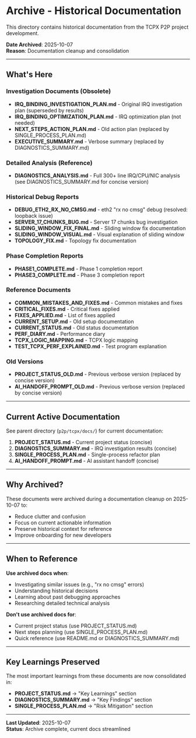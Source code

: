 # Archive - Historical Documentation

This directory contains historical documentation from the TCPX P2P project development.

**Date Archived**: 2025-10-07  
**Reason**: Documentation cleanup and consolidation

---

## What's Here

### Investigation Documents (Obsolete)
- **IRQ_BINDING_INVESTIGATION_PLAN.md** - Original IRQ investigation plan (superseded by results)
- **IRQ_BINDING_OPTIMIZATION_PLAN.md** - IRQ optimization plan (not needed)
- **NEXT_STEPS_ACTION_PLAN.md** - Old action plan (replaced by SINGLE_PROCESS_PLAN.md)
- **EXECUTIVE_SUMMARY.md** - Verbose summary (replaced by DIAGNOSTICS_SUMMARY.md)

### Detailed Analysis (Reference)
- **DIAGNOSTICS_ANALYSIS.md** - Full 300+ line IRQ/CPU/NIC analysis (see DIAGNOSTICS_SUMMARY.md for concise version)

### Historical Debug Reports
- **DEBUG_ETH2_RX_NO_CMSG.md** - eth2 "rx no cmsg" debug (resolved: loopback issue)
- **SERVER_17_CHUNKS_BUG.md** - Server 17 chunks bug investigation
- **SLIDING_WINDOW_FIX_FINAL.md** - Sliding window fix documentation
- **SLIDING_WINDOW_VISUAL.md** - Visual explanation of sliding window
- **TOPOLOGY_FIX.md** - Topology fix documentation

### Phase Completion Reports
- **PHASE1_COMPLETE.md** - Phase 1 completion report
- **PHASE3_COMPLETE.md** - Phase 3 completion report

### Reference Documents
- **COMMON_MISTAKES_AND_FIXES.md** - Common mistakes and fixes
- **CRITICAL_FIXES.md** - Critical fixes applied
- **FIXES_APPLIED.md** - List of fixes applied
- **CURRENT_SETUP.md** - Old setup documentation
- **CURRENT_STATUS.md** - Old status documentation
- **PERF_DIARY.md** - Performance diary
- **TCPX_LOGIC_MAPPING.md** - TCPX logic mapping
- **TEST_TCPX_PERF_EXPLAINED.md** - Test program explanation

### Old Versions
- **PROJECT_STATUS_OLD.md** - Previous verbose version (replaced by concise version)
- **AI_HANDOFF_PROMPT_OLD.md** - Previous verbose version (replaced by concise version)

---

## Current Active Documentation

See parent directory (`p2p/tcpx/docs/`) for current documentation:

1. **PROJECT_STATUS.md** - Current project status (concise)
2. **DIAGNOSTICS_SUMMARY.md** - IRQ investigation results (concise)
3. **SINGLE_PROCESS_PLAN.md** - Single-process refactor plan
4. **AI_HANDOFF_PROMPT.md** - AI assistant handoff (concise)

---

## Why Archived?

These documents were archived during a documentation cleanup on 2025-10-07 to:
- Reduce clutter and confusion
- Focus on current actionable information
- Preserve historical context for reference
- Improve onboarding for new developers

---

## When to Reference

**Use archived docs when**:
- Investigating similar issues (e.g., "rx no cmsg" errors)
- Understanding historical decisions
- Learning about past debugging approaches
- Researching detailed technical analysis

**Don't use archived docs for**:
- Current project status (use PROJECT_STATUS.md)
- Next steps planning (use SINGLE_PROCESS_PLAN.md)
- Quick reference (use README.md or DIAGNOSTICS_SUMMARY.md)

---

## Key Learnings Preserved

The most important learnings from these documents are now consolidated in:
- **PROJECT_STATUS.md** → "Key Learnings" section
- **DIAGNOSTICS_SUMMARY.md** → "Key Findings" section
- **SINGLE_PROCESS_PLAN.md** → "Risk Mitigation" section

---

**Last Updated**: 2025-10-07  
**Status**: Archive complete, current docs streamlined

